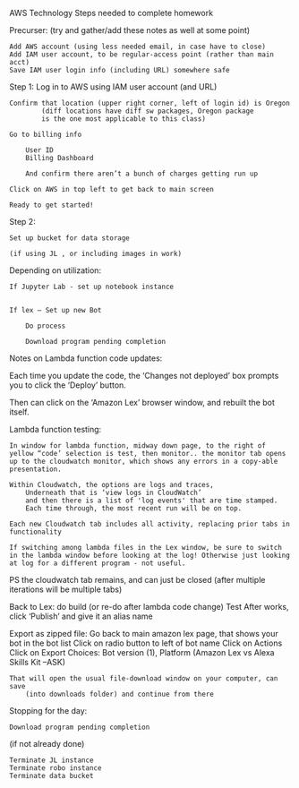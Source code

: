 AWS Technology Steps needed to complete homework


Precurser:  (try and gather/add these notes as well at some point)
	
	Add AWS account (using less needed email, in case have to close)
	Add IAM user account, to be regular-access point (rather than main acct)
	Save IAM user login info (including URL) somewhere safe


Step 1:  Log in to AWS using IAM user account (and URL)

	Confirm that location (upper right corner, left of login id) is Oregon
			(diff locations have diff sw packages, Oregon package
			is the one most applicable to this class)

	Go to billing info 

		User ID
		Billing Dashboard

		And confirm there aren’t a bunch of charges getting run up

	Click on AWS in top left to get back to main screen

	Ready to get started!


Step 2:  

	Set up bucket for data storage

	(if using JL , or including images in work)  

Depending on utilization:

	If Jupyter Lab - set up notebook instance


	If lex – Set up new Bot

		Do process

		Download program pending completion


Notes on Lambda function code updates:

Each time you update the code, the ‘Changes not deployed’ box prompts you to click the ‘Deploy’ button. 

Then can click on the ‘Amazon Lex’ browser window, and rebuilt the bot itself.



Lambda function testing:

	In window for lambda function, midway down page, to the right of yellow “code’ selection is test, then monitor.. the monitor tab opens up to the cloudwatch monitor, which shows any errors in a copy-able presentation.

	Within Cloudwatch, the options are logs and traces,
		Underneath that is ‘view logs in CloudWatch’ 
		and then there is a list of 'log events' that are time stamped. 
		Each time through, the most recent run will be on top.
		
	Each new Cloudwatch tab includes all activity, replacing prior tabs in functionality
	
	If switching among lambda files in the Lex window, be sure to switch in the lambda window before looking at the log! Otherwise just looking at log for a different program - not useful.


PS the cloudwatch tab remains, and can just be closed (after multiple iterations will be multiple tabs)

Back to Lex: do build (or re-do after lambda code change)
Test
After works, click ‘Publish’ and give it an alias name

Export as zipped file:
	Go back to main amazon lex page, that shows your bot in the bot list
	Click on radio button to left of bot name
	Click on Actions
	Click on Export
	Choices: Bot version (1), Platform (Amazon Lex vs Alexa Skills Kit –ASK)

	That will open the usual file-download window on your computer, can save
		(into downloads folder) and continue from there



Stopping for the day:

	Download program pending completion
 (if not already done)

	Terminate JL instance
	Terminate robo instance
	Terminate data bucket




	
